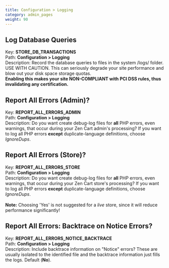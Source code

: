 ```yaml
---
title: Configuration > Logging
category: admin_pages
weight: 90 
---
```


<h2 id="log_database_queries">Log Database Queries</h2>

<div class='indent'>Key: <b>STORE_DB_TRANSACTIONS</b><br />
Path: <b>Configuration > Logging</b><br />
Description: Record the database queries to files in the system /logs/ folder. USE WITH CAUTION. This can seriously degrade your site performance and blow out your disk space storage quotas.<br><strong>Enabling this makes your site NON-COMPLIANT with PCI DSS rules, thus invalidating any certification.</strong></div>


<h2 id="report_all_errors_admin">Report All Errors (Admin)?</h2>

<div class='indent'>Key: <b>REPORT_ALL_ERRORS_ADMIN</b><br />
Path: <b>Configuration > Logging</b><br />
Description: Do you want create debug-log files for <b>all</b> PHP errors, even warnings, that occur during your Zen Cart admin's processing?  If you want to log all PHP errors <b>except</b> duplicate-language definitions, choose <em>IgnoreDups</em>.</div>


<h2 id="report_all_errors_store">Report All Errors (Store)?</h2>

<div class='indent'>Key: <b>REPORT_ALL_ERRORS_STORE</b><br />
Path: <b>Configuration > Logging</b><br />
Description: Do you want create debug-log files for <b>all</b> PHP errors, even warnings, that occur during your Zen Cart store's processing?  If you want to log all PHP errors <b>except</b> duplicate-language definitions, choose <em>IgnoreDups</em>.<br /><br /><strong>Note:</strong> Choosing 'Yes' is not suggested for a <em>live</em> store, since it will reduce performance significantly!</div>


<h2 id="report_all_errors_backtrace_on_notice_errors">Report All Errors: Backtrace on Notice Errors?</h2>

<div class='indent'>Key: <b>REPORT_ALL_ERRORS_NOTICE_BACKTRACE</b><br />
Path: <b>Configuration > Logging</b><br />
Description: Include backtrace information on &quot;Notice&quot; errors?  These are usually isolated to the identified file and the backtrace information just fills the logs. Default (<b>No</b>).</div>


